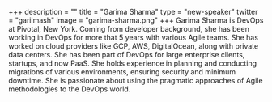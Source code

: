 +++
description = ""
title = "Garima Sharma"
type = "new-speaker"
twitter = "gariimash"
image = "garima-sharma.png"
+++
Garima Sharma is DevOps at Pivotal, New York. Coming from developer background, she has been working in DevOps for more that 5 years with various Agile teams. She has worked on cloud providers like GCP, AWS, DigitalOcean, along with private data centers. She has been part of DevOps for large enterprise clients, startups, and now PaaS. She holds experience in planning and conducting migrations of various environments, ensuring security and minimum downtime.
She is passionate about using the pragmatic approaches of Agile methodologies to the DevOps world.